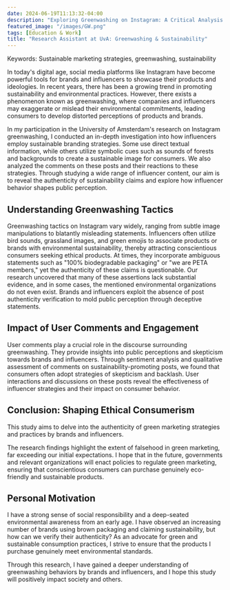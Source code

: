 ```yaml
---
date: 2024-06-19T11:13:32-04:00
description: "Exploring Greenwashing on Instagram: A Critical Analysis of Influencer Marketing"
featured_image: "/images/GW.png"
tags: [Education & Work]
title: "Research Assistant at UvA: Greenwashing & Sustainability"
---
```

Keywords: Sustainable marketing strategies, greenwashing, sustainability

In today's digital age, social media platforms like Instagram have become powerful tools for brands and influencers to showcase their products and ideologies. In recent years, there has been a growing trend in promoting sustainability and environmental practices. <!--more--> However, there exists a phenomenon known as greenwashing, where companies and influencers may exaggerate or mislead their environmental commitments, leading consumers to develop distorted perceptions of products and brands.

In my participation in the University of Amsterdam's research on Instagram greenwashing, I conducted an in-depth investigation into how influencers employ sustainable branding strategies. Some use direct textual information, while others utilize symbolic cues such as sounds of forests and backgrounds to create a sustainable image for consumers. We also analyzed the comments on these posts and their reactions to these strategies. Through studying a wide range of influencer content, our aim is to reveal the authenticity of sustainability claims and explore how influencer behavior shapes public perception.

## Understanding Greenwashing Tactics
Greenwashing tactics on Instagram vary widely, ranging from subtle image manipulations to blatantly misleading statements. Influencers often utilize bird sounds, grassland images, and green emojis to associate products or brands with environmental sustainability, thereby attracting conscientious consumers seeking ethical products. At times, they incorporate ambiguous statements such as "100% biodegradable packaging" or "we are PETA members," yet the authenticity of these claims is questionable. Our research uncovered that many of these assertions lack substantial evidence, and in some cases, the mentioned environmental organizations do not even exist. Brands and influencers exploit the absence of post authenticity verification to mold public perception through deceptive statements.

## Impact of User Comments and Engagement
User comments play a crucial role in the discourse surrounding greenwashing. They provide insights into public perceptions and skepticism towards brands and influencers. Through sentiment analysis and qualitative assessment of comments on sustainability-promoting posts, we found that consumers often adopt strategies of skepticism and backlash. User interactions and discussions on these posts reveal the effectiveness of influencer strategies and their impact on consumer behavior.

## Conclusion: Shaping Ethical Consumerism
This study aims to delve into the authenticity of green marketing strategies and practices by brands and influencers.

The research findings highlight the extent of falsehood in green marketing, far exceeding our initial expectations. I hope that in the future, governments and relevant organizations will enact policies to regulate green marketing, ensuring that conscientious consumers can purchase genuinely eco-friendly and sustainable products.

## Personal Motivation
I have a strong sense of social responsibility and a deep-seated environmental awareness from an early age. I have observed an increasing number of brands using brown packaging and claiming sustainability, but how can we verify their authenticity? As an advocate for green and sustainable consumption practices, I strive to ensure that the products I purchase genuinely meet environmental standards.

Through this research, I have gained a deeper understanding of greenwashing behaviors by brands and influencers, and I hope this study will positively impact society and others.

